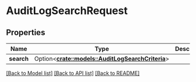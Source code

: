 # AuditLogSearchRequest

## Properties

Name | Type | Description | Notes
------------ | ------------- | ------------- | -------------
**search** | Option<[**crate::models::AuditLogSearchCriteria**](AuditLogSearchCriteria.md)> |  | [optional]

[[Back to Model list]](../README.md#documentation-for-models) [[Back to API list]](../README.md#documentation-for-api-endpoints) [[Back to README]](../README.md)


